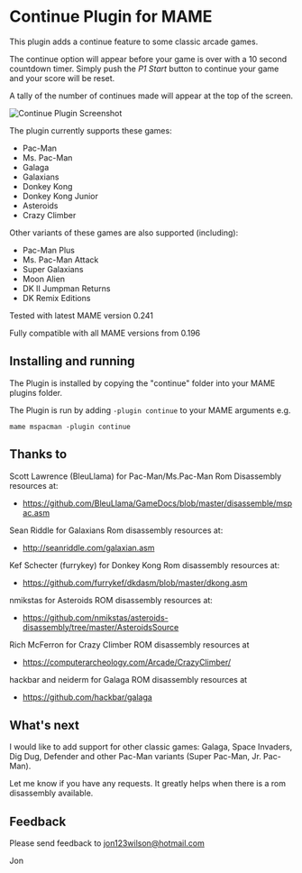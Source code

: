 # **Continue Plugin for MAME** #

This plugin adds a continue feature to some classic arcade games. 

The continue option will appear before your game is over with a 10 second countdown timer.  Simply push the *P1 Start* button to continue your game and your score will be reset.

A tally of the number of continues made will appear at the top of the screen.


![Continue Plugin Screenshot](https://i.imgur.com/b15LIZB.png)


The plugin currently supports these games:

- Pac-Man
- Ms. Pac-Man
- Galaga
- Galaxians
- Donkey Kong
- Donkey Kong Junior
- Asteroids
- Crazy Climber

Other variants of these games are also supported (including):
- Pac-Man Plus
- Ms. Pac-Man Attack
- Super Galaxians
- Moon Alien
- DK II Jumpman Returns 
- DK Remix Editions


Tested with latest MAME version 0.241

Fully compatible with all MAME versions from 0.196

  
## Installing and running
 
The Plugin is installed by copying the "continue" folder into your MAME plugins folder.

The Plugin is run by adding `-plugin continue` to your MAME arguments e.g.

```mame mspacman -plugin continue```  


## Thanks to

Scott Lawrence (BleuLlama) for Pac-Man/Ms.Pac-Man Rom Disassembly resources at:
- https://github.com/BleuLlama/GameDocs/blob/master/disassemble/mspac.asm

Sean Riddle for Galaxians Rom disassembly resources at:
- http://seanriddle.com/galaxian.asm

Kef Schecter (furrykey) for Donkey Kong Rom disassembly resources at:
- https://github.com/furrykef/dkdasm/blob/master/dkong.asm

nmikstas for Asteroids ROM disassembly resources at:
- https://github.com/nmikstas/asteroids-disassembly/tree/master/AsteroidsSource

Rich McFerron for Crazy Climber ROM disassembly resources at
- https://computerarcheology.com/Arcade/CrazyClimber/

hackbar and neiderm for Galaga ROM disassembly resources at
- https://github.com/hackbar/galaga


## What's next

I would like to add support for other classic games: Galaga, Space Invaders, Dig Dug, Defender and other Pac-Man variants (Super Pac-Man, Jr. Pac-Man).

Let me know if you have any requests.  It greatly helps when there is a rom disassembly available.


## Feedback

Please send feedback to jon123wilson@hotmail.com

Jon

